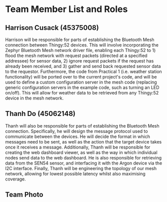 # Team Member List and Roles

## Harrison Cusack (45375008)
Harrison will be responsible for parts of establishing the Bluetooth Mesh connection between Thingy:52 devices. This will involve incorporating the Zephyr Bluetooth Mesh network driver file, enabling each Thingy:52 to 1) flood the mesh network with request packets (directed at a specified addressee) for sensor data, 2) ignore request packets if the request has already been received, and 3) gather and send back requested sensor data to the requestor. Furthermore, the code from Practical 1 (i.e. weather station functionality) will be ported over to the current project's code, and will be used to define a custom configuration server in the mesh code (replacing generic configuration servers in the example code, such as turning an LED on/off). This will allow for weather data to be retrieved from any Thingy:52 device in the mesh network. 


## Thanh Do (45062148)
Thanh will also be responsible for parts of establishing the Bluetooth Mesh connection. Specifically, he will design the message protocol used to communicate between the devices. He will decide the format in which messages need to be sent, as well as the action that the target device takes once it receives a message. Additionally, Thanh will be responsible for creating the web dashboard viewer, as well as the way in which individual nodes send data to the web dashboard. He is also responsible for retrieving data from the SEN54 sensor, and interfacing it with the Argon device via the I2C interface. Finally, Thanh will be engineering the topology of our mesh network, allowing for lowest possible latency whilst also maximising coverage.


## Team Photo

